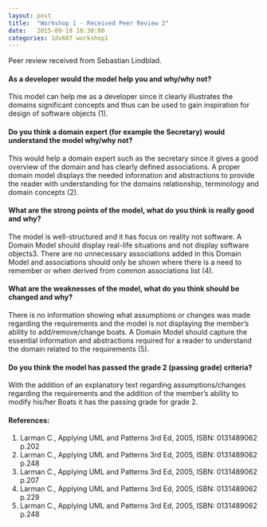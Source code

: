 ```yaml
---
layout: post
title:  "Workshop 1 - Received Peer Review 2"
date:   2015-09-18 10:30:00
categories: 1dv607 workshop1
---
```


Peer review received from Sebastian Lindblad.

#### As a developer would the model help you and why/why not?
This model can help me as a developer since it clearly illustrates the domains significant concepts and thus can be used to gain inspiration for design of software objects (1).

#### Do you think a domain expert (for example the Secretary) would understand the model why/why not?
This would help a domain expert such as the secretary since it gives a good overview of the domain and has clearly defined associations. A proper domain model displays the needed information and abstractions to provide the reader with understanding for the domains relationship, terminology and domain concepts (2).

#### What are the strong points of the model, what do you think is really good and why?
The model is well-structured and it has focus on reality not software. A Domain Model should display real-life situations and not display software objects3.
There are no unnecessary associations added in this Domain Model and associations should only be shown where there is a need to remember or when derived from common associations list (4).

#### What are the weaknesses of the model, what do you think should be changed and why?
There is no information showing what assumptions or changes was made regarding the requirements and the model is not displaying the member’s ability to add/remove/change boats. A Domain Model should capture the essential information and abstractions required for a reader to understand the domain related to the requirements (5).

#### Do you think the model has passed the grade 2 (passing grade) criteria?
With the addition of an explanatory text regarding assumptions/changes regarding the requirements and the addition of the member’s ability to modify his/her Boats it has the passing grade for grade 2.

#### References:
1. Larman C., Applying UML and Patterns 3rd Ed, 2005, ISBN: 0131489062 p.202
2. Larman C., Applying UML and Patterns 3rd Ed, 2005, ISBN: 0131489062 p.248
3. Larman C., Applying UML and Patterns 3rd Ed, 2005, ISBN: 0131489062 p.207
4. Larman C., Applying UML and Patterns 3rd Ed, 2005, ISBN: 0131489062 p.229
5. Larman C., Applying UML and Patterns 3rd Ed, 2005, ISBN: 0131489062 p.248
